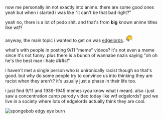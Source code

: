 now me personally im not exactly into anime. there are some good ones yeah but when i started i was like "it can't be that bad right?"

yeah no, there is a lot of pedo shit. and that's from **big** known anime titles like wtf?

anyway, the main topic i wanted to get on was [edgelords](https://www.urbandictionary.com/define.php?term=edgelord). ![emoji](../media/emojis/joedead.webp)

what's with people in posting 9/11 "meme" videos? it's not even a meme since it's not funny. plus there is a bunch of wannabe nazis saying "oh oh he's the best man i hate ###s!"

i haven't met a single person who is unironically racist though so that's good. but why do some people try to convince us into thinking they are racist when they aren't? it's usually just a phase in their life too.

i just find 9/11 and 1939-1945 memes (you know what i mean). also i just saw a concentration camp parody video today like wtf edgelords? god we live in a society where lots of edgelords actually think they are cool.

![spongebob edgy eye burn](https://tenor.com/view/edgy-gif-22043354)
